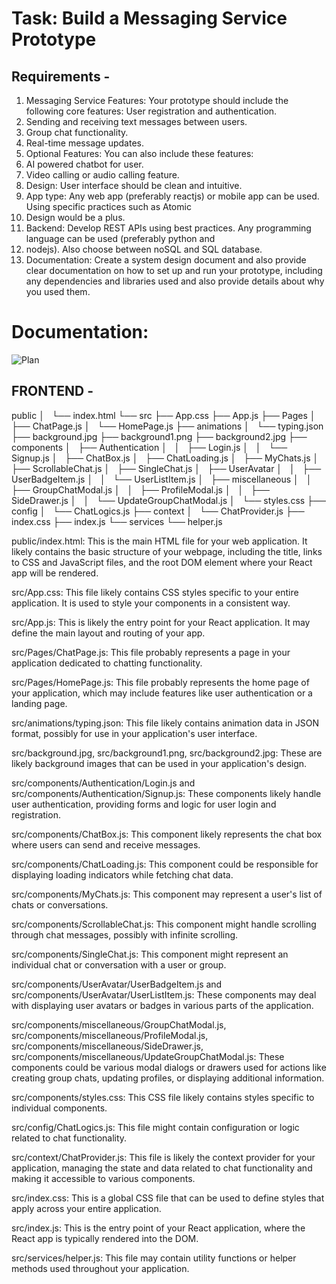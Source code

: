 # Task: Build a Messaging Service Prototype


## Requirements - 
1. Messaging Service Features: Your prototype should include the following core features:
User registration and authentication.
2. Sending and receiving text messages between users.
3. Group chat functionality.
4. Real-time message updates.
5. Optional Features:  You can also include these features:
6. AI powered chatbot for user.
7. Video calling or audio calling feature.
8. Design: User interface should be clean and intuitive.
9. App type: Any web app (preferably reactjs) or mobile app can be used. Using specific practices such as Atomic 
10. Design would be a plus.
11. Backend: Develop REST APIs using best practices. Any programming language can be used (preferably python and
12. nodejs). Also choose between noSQL and SQL database.
13. Documentation: Create a system design document and also provide clear documentation on how to set up and run your prototype, including any dependencies and libraries used and also provide details about why you used them.


# Documentation:
![Plan](https://github.com/harshitajha4680/Messaging-Service-Prototype-Full-Stack-Project/blob/main/COMPLETE_PLAN.png)

## FRONTEND -
 public
│   └── index.html
└── src
    ├── App.css
    ├── App.js
    ├── Pages
    │   ├── ChatPage.js
    │   └── HomePage.js
    ├── animations
    │   └── typing.json
    ├── background.jpg
    ├── background1.png
    ├── background2.jpg
    ├── components
    │   ├── Authentication
    │   │   ├── Login.js
    │   │   └── Signup.js
    │   ├── ChatBox.js
    │   ├── ChatLoading.js
    │   ├── MyChats.js
    │   ├── ScrollableChat.js
    │   ├── SingleChat.js
    │   ├── UserAvatar
    │   │   ├── UserBadgeItem.js
    │   │   └── UserListItem.js
    │   ├── miscellaneous
    │   │   ├── GroupChatModal.js
    │   │   ├── ProfileModal.js
    │   │   ├── SideDrawer.js
    │   │   └── UpdateGroupChatModal.js
    │   └── styles.css
    ├── config
    │   └── ChatLogics.js
    ├── context
    │   └── ChatProvider.js
    ├── index.css
    ├── index.js
    └── services
        └── helper.js

public/index.html: This is the main HTML file for your web application. It likely contains the basic structure of your webpage, including the title, links to CSS and JavaScript files, and the root DOM element where your React app will be rendered.

src/App.css: This file likely contains CSS styles specific to your entire application. It is used to style your components in a consistent way.

src/App.js: This is likely the entry point for your React application. It may define the main layout and routing of your app.

src/Pages/ChatPage.js: This file probably represents a page in your application dedicated to chatting functionality.

src/Pages/HomePage.js: This file probably represents the home page of your application, which may include features like user authentication or a landing page.

src/animations/typing.json: This file likely contains animation data in JSON format, possibly for use in your application's user interface.

src/background.jpg, src/background1.png, src/background2.jpg: These are likely background images that can be used in your application's design.

src/components/Authentication/Login.js and src/components/Authentication/Signup.js: These components likely handle user authentication, providing forms and logic for user login and registration.

src/components/ChatBox.js: This component likely represents the chat box where users can send and receive messages.

src/components/ChatLoading.js: This component could be responsible for displaying loading indicators while fetching chat data.

src/components/MyChats.js: This component may represent a user's list of chats or conversations.

src/components/ScrollableChat.js: This component might handle scrolling through chat messages, possibly with infinite scrolling.

src/components/SingleChat.js: This component might represent an individual chat or conversation with a user or group.

src/components/UserAvatar/UserBadgeItem.js and src/components/UserAvatar/UserListItem.js: These components may deal with displaying user avatars or badges in various parts of the application.

src/components/miscellaneous/GroupChatModal.js, src/components/miscellaneous/ProfileModal.js, src/components/miscellaneous/SideDrawer.js, src/components/miscellaneous/UpdateGroupChatModal.js: These components could be various modal dialogs or drawers used for actions like creating group chats, updating profiles, or displaying additional information.

src/components/styles.css: This CSS file likely contains styles specific to individual components.

src/config/ChatLogics.js: This file might contain configuration or logic related to chat functionality.

src/context/ChatProvider.js: This file is likely the context provider for your application, managing the state and data related to chat functionality and making it accessible to various components.

src/index.css: This is a global CSS file that can be used to define styles that apply across your entire application.

src/index.js: This is the entry point of your React application, where the React app is typically rendered into the DOM.

src/services/helper.js: This file may contain utility functions or helper methods used throughout your application.
